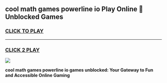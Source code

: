 
## cool math games powerline io Play Online 👋 Unblocked Games
<h3>
<a href="https://news.freeplayer.one?title=cool_math_games_powerline_io&ref=17CMG">CLICK TO PLAY</a></h3>
<hr>

<h3>
<a href="https://news.freeplayer.one?title=cool_math_games_powerline_io&ref=17CMG">CLICK 2 PLAY</a>
  
</h3>

<a href="https://news.freeplayer.one?title=cool_math_games_powerline_io&ref=17CMG/"><img src="https://clearcache.store/games.png"></a>


**cool math games powerline io games unblocked: Your Gateway to Fun and Accessible Online Gaming**
